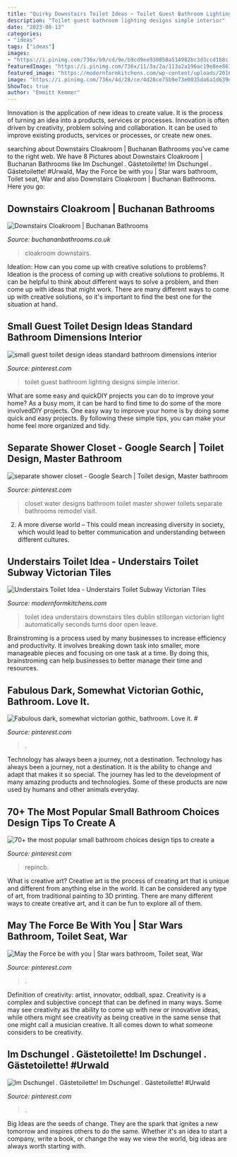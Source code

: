 ```yaml
---
title: "Quirky Downstairs Toilet Ideas ~ Toilet Guest Bathroom Lighting Designs Simple Interior"
description: "Toilet guest bathroom lighting designs simple interior"
date: "2023-08-13"
categories:
- "ideas"
tags: ["ideas"]
images:
- "https://i.pinimg.com/736x/b9/cd/9e/b9cd9ee930850a514982bc3d3ccd1b8c.jpg"
featuredImage: "https://i.pinimg.com/736x/11/3a/2a/113a2a196ac19e8ee8674566eb2549fe--toilet-seats-toilet-seat-covers.jpg"
featured_image: "https://modernformkitchens.com/wp-content/uploads/2016/09/20160714_092005-e1473433419123.jpg"
image: "https://i.pinimg.com/736x/4d/28/ce/4d28ce75b9e73e0035da6a1d639d711c--family-bathroom-master-bathrooms.jpg"
ShowToc: true
author: "Emmitt Kemmer"
---
```



Innovation is the application of new ideas to create value. It is the process of turning an idea into a products, services or processes. Innovation is often driven by creativity, problem solving and collaboration. It can be used to improve existing products, services or processes, or create new ones.

	

		
searching about Downstairs Cloakroom | Buchanan Bathrooms you've came to the right web. We have 8 Pictures about Downstairs Cloakroom | Buchanan Bathrooms like Im Dschungel . Gästetoilette! Im Dschungel . Gästetoilette! #Urwald, May the Force be with you | Star wars bathroom, Toilet seat, War and also Downstairs Cloakroom | Buchanan Bathrooms. Here you go:
		
    
## Downstairs Cloakroom | Buchanan Bathrooms

<img loading=lazy src="https://www.buchananbathrooms.co.uk/wp-content/uploads/2015/12/IMG_2366.jpg" onerror="this.onerror=null;this.src='https://tse1.mm.bing.net/th?id=OIP.NAK6YhwRIi5fX5wC7treiAHaJ4&amp;pid=15.1';" alt="Downstairs Cloakroom | Buchanan Bathrooms">

_Source: buchananbathrooms.co.uk_

>cloakroom downstairs. 

	

Ideation: How can you come up with creative solutions to problems?
Ideation is the process of coming up with creative solutions to problems. It can be helpful to think about different ways to solve a problem, and then come up with ideas that might work. There are many different ways to come up with creative solutions, so it's important to find the best one for the situation at hand.

    
## Small Guest Toilet Design Ideas Standard Bathroom Dimensions Interior

<img loading=lazy src="https://i.pinimg.com/736x/b9/cd/9e/b9cd9ee930850a514982bc3d3ccd1b8c.jpg" onerror="this.onerror=null;this.src='https://tse2.mm.bing.net/th?id=OIP.i9q-7TZXGoCeUPUWB6nrAAHaLH&amp;pid=15.1';" alt="small guest toilet design ideas standard bathroom dimensions interior">

_Source: pinterest.com_

>toilet guest bathroom lighting designs simple interior. 

	

What are some easy and quickDIY projects you can do to improve your home?
As a busy mom, it can be hard to find time to do some of the more involvedDIY projects. One easy way to improve your home is by doing some quick and easy projects. By following these simple tips, you can make your home feel more organized and tidy.

    
## Separate Shower Closet - Google Search | Toilet Design, Master Bathroom

<img loading=lazy src="https://i.pinimg.com/736x/4d/28/ce/4d28ce75b9e73e0035da6a1d639d711c--family-bathroom-master-bathrooms.jpg" onerror="this.onerror=null;this.src='https://tse3.mm.bing.net/th?id=OIP.kA83tocrkgdzNog4wJd1GwHaLH&amp;pid=15.1';" alt="separate shower closet - Google Search | Toilet design, Master bathroom">

_Source: pinterest.com_

>closet water designs bathroom toilet master shower toilets separate bathrooms remodel visit. 

	

2. A more diverse world – This could mean increasing diversity in society, which would lead to better communication and understanding between different cultures.

    
## Understairs Toilet Idea - Understairs Toilet Subway Victorian Tiles

<img loading=lazy src="https://modernformkitchens.com/wp-content/uploads/2016/09/20160714_092005-e1473433419123.jpg" onerror="this.onerror=null;this.src='https://tse3.mm.bing.net/th?id=OIP.ns4qPL9xA9ZnGkGSO0BZpQHaJ4&amp;pid=15.1';" alt="Understairs Toilet Idea - Understairs Toilet Subway Victorian Tiles">

_Source: modernformkitchens.com_

>toilet idea understairs downstairs tiles dublin stillorgan victorian light automatically seconds turns door open leave. 

	

Brainstroming is a process used by many businesses to increase efficiency and productivity. It involves breaking down task into smaller, more manageable pieces and focusing on one task at a time. By doing this, brainstroming can help businesses to better manage their time and resources.

    
## Fabulous Dark, Somewhat Victorian Gothic, Bathroom. Love It. #

<img loading=lazy src="https://i.pinimg.com/originals/a1/e2/cf/a1e2cfffa465c2d37130f7eb9a958a24.jpg" onerror="this.onerror=null;this.src='https://tse1.mm.bing.net/th?id=OIP.Gp4oGACnu-nMm_MmI11CkQHaLH&amp;pid=15.1';" alt="Fabulous dark, somewhat victorian gothic, bathroom. Love it. #">

_Source: pinterest.com_

>. 

	

Technology has always been a journey, not a destination.
Technology has always been a journey, not a destination. It is the ability to change and adapt that makes it so special. The journey has led to the development of many amazing products and technologies. Some of these products are now used by humans and other animals everyday.

    
## 70+ The Most Popular Small Bathroom Choices Design Tips To Create A

<img loading=lazy src="https://i.pinimg.com/originals/ac/23/54/ac2354238b66be7fdcbcaecb802e095c.jpg" onerror="this.onerror=null;this.src='https://tse1.mm.bing.net/th?id=OIP.WmhJzQKfToZ2ftIuxsRSWQHaLH&amp;pid=15.1';" alt="70+ the most popular small bathroom choices design tips to create a">

_Source: pinterest.com_

>repincb. 

	

What is creative art?
Creative art is the process of creating art that is unique and different from anything else in the world. It can be considered any type of art, from traditional painting to 3D printing. There are many different ways to create creative art, and it can be fun to explore all of them.

    
## May The Force Be With You | Star Wars Bathroom, Toilet Seat, War

<img loading=lazy src="https://i.pinimg.com/736x/11/3a/2a/113a2a196ac19e8ee8674566eb2549fe--toilet-seats-toilet-seat-covers.jpg" onerror="this.onerror=null;this.src='https://tse3.mm.bing.net/th?id=OIP.rCo7ZDVQysrifVyWhEpLRwHaGB&amp;pid=15.1';" alt="May the Force be with you | Star wars bathroom, Toilet seat, War">

_Source: pinterest.com_

>. 

	

Definition of creativity: artist, innovator, oddball, spaz.
Creativity is a complex and subjective concept that can be defined in many ways. Some may see creativity as the ability to come up with new or innovative ideas, while others might see creativity as being creative in the same sense that one might call a musician creative. It all comes down to what someone considers to be creativity.

    
## Im Dschungel . Gästetoilette! Im Dschungel . Gästetoilette! #Urwald

<img loading=lazy src="https://i.pinimg.com/736x/68/83/c1/6883c1e871efffa97983274e09d23fa8.jpg" onerror="this.onerror=null;this.src='https://tse4.mm.bing.net/th?id=OIP.JyiBK41lg2IcJl46MYaEuwHaK_&amp;pid=15.1';" alt="Im Dschungel . Gästetoilette! Im Dschungel . Gästetoilette! #Urwald">

_Source: pinterest.com_

>. 

	

Big Ideas are the seeds of change. They are the spark that ignites a new tomorrow and inspires others to do the same. Whether it's an idea to start a company, write a book, or change the way we view the world, big ideas are always worth starting with.

